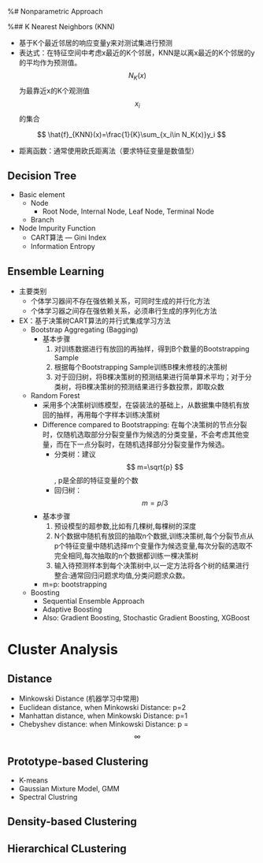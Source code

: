 %# Nonparametric Approach

%## K Nearest Neighbors (KNN)

- 基于K个最近邻居的响应变量y来对测试集进行预测
- 表达式：在特征空间中考虑x最近的K个邻居，KNN是以离x最近的K个邻居的y的平均作为预测值。$$ N_K(x) $$为最靠近x的K个观测值$$ x_i $$的集合

$$
\hat{f}_{KNN}(x)=\frac{1}{K}\sum_{x_i\in N_K(x)}y_i
$$

- 距离函数：通常使用欧氏距离法（要求特征变量是数值型）

## Decision Tree

- Basic element
    - Node
        - Root Node, Internal Node, Leaf Node, Terminal Node
    - Branch
- Node Impurity Function
    - CART算法 — Gini Index
    - Information Entropy


## Ensemble Learning

- 主要类别
    - 个体学习器间不存在强依赖关系，可同时生成的并行化方法
    - 个体学习器之间存在强依赖关系，必须串行生成的序列化方法
- EX：基于决策树CART算法的并行式集成学习方法
    - Bootstrap Aggregating (Bagging)
        - 基本步骤
            1. 对训练数据进行有放回的再抽样，得到B个数量的Bootstrapping Sample
            2. 根据每个Bootstrapping Sample训练B棵未修枝的决策树
            3. 对于回归树，将B棵决策树的预测结果进行简单算术平均；对于分类树，将B棵决策树的预测结果进行多数投票，即取众数
    - Random Forest
        - 采用多个决策树训练模型，在袋装法的基础上，从数据集中随机有放回的抽样，再用每个字样本训练决策树
        - Difference compared to Bootstrapping: 在每个决策树的节点分裂时，仅随机选取部分分裂变量作为候选的分类变量，不会考虑其他变量，而在下一点分裂时，在随机选择部分分裂变量作为候选。
            - 分类树：建议$$ m=\sqrt{p} $$, p是全部的特征变量的个数
            - 回归树：$$ m=p/3 $$
        - 基本步骤
            1. 预设模型的超参数,比如有几棵树,每棵树的深度
            2. N个数据中随机有放回的抽取n个数据,训练决策树,每个分裂节点从p个特征变量中随机选择m个变量作为候选变量,每次分裂的选取不完全相同,每次抽取的n个数据都训练一棵决策树
            3. 输入待预测样本到每个决策树中,以一定方法将各个树的结果进行整合:通常回归问题求均值,分类问题求众数。
        - m=p: bootstrapping
    - Boosting
        - Sequential Ensemble Approach
        - Adaptive Boosting
        - Also: Gradient Boosting, Stochastic Gradient Boosting, XGBoost

# Cluster Analysis

## Distance

- Minkowski Distance (机器学习中常用)
- Euclidean distance, when Minkowski Distance: p=2
- Manhattan distance, when Minkowski Distance: p=1
- Chebyshev distance: when Minkowski Distance: p = $$ \infty $$

## Prototype-based Clustering

- K-means
- Gaussian Mixture Model, GMM
- Spectral Clustring

## Density-based Clustering

## Hierarchical CLustering
